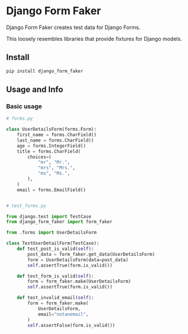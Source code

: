 # Django Form Faker

Django Form Faker creates test data for Django Forms.

This loosely resembles libraries that provide fixtures for Django models.

## Install

```bash
pip install django_form_faker
```

## Usage and Info

### Basic usage

```python
# forms.py

class UserDetailsForm(forms.Form):
    first_name = forms.CharField()
    last_name = forms.CharField()
    age = forms.IntegerField()
    title = forms.CharField(
        choices=(
            "mr", "Mr.",
            "mrs", "Mrs.",
            "ms", "Ms.",
        ),
    )
    email = forms.EmailField()


# test_forms.py

from django.test import TestCase
from django_form_faker import form_faker

from .forms import UserDetailsForm

class TestUserDetailForm(TestCase):
    def test_post_is_valid(self):
        post_data = form_faker.get_data(UserDetailsForm)
        form = UserDetailsForm(data=post_data)
        self.assertTrue(form.is_valid())

    def test_form_is_valid(self):
        form = form_faker.make(UserDetailsForm)
        self.assertTrue(form.is_valid())

    def test_invalid_email(self):
        form = form_faker.make(
            UserDetailsForm,
            email="notanemail",
        )
        self.assertFalse(form.is_valid())
```
